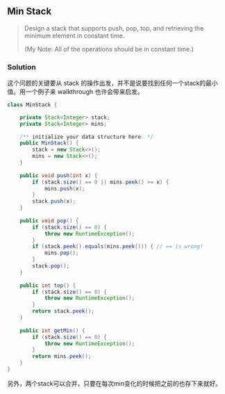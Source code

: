 ## Min Stack

> Design a stack that supports push, pop, top, and retrieving the minimum element in constant time. 
>
> (My Note: All of the operations should be in constant time.)

### Solution

这个问题的关键要从 stack 的操作出发，并不是说要找到任何一个stack的最小值。用一个例子来 walkthrough 也许会带来启发。



```java
class MinStack {

    private Stack<Integer> stack;
    private Stack<Integer> mins;
    
    /** initialize your data structure here. */
    public MinStack() {
        stack = new Stack<>();
        mins = new Stack<>();
    }
    
    public void push(int x) {
        if (stack.size() == 0 || mins.peek() >= x) {
            mins.push(x);
        }
        stack.push(x);
    }
    
    public void pop() {
        if (stack.size() == 0) {
            throw new RuntimeException();
        }
        if (stack.peek().equals(mins.peek())) { // == is wrong!
            mins.pop();
        }
        stack.pop();
    }
    
    public int top() {
        if (stack.size() == 0) {
            throw new RuntimeException();
        }
        return stack.peek();
    }
    
    public int getMin() {
        if (stack.size() == 0) {
            throw new RuntimeException();
        }
        return mins.peek();
    }
}
```

另外，两个stack可以合并，只要在每次min变化的时候把之前的也存下来就好。